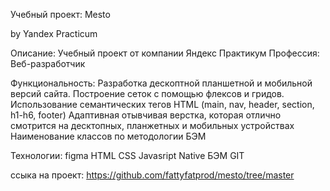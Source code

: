  Учебный проект: Mesto
 
 by Yandex Practicum

Описание: Учебный проект от компании Яндекс Практикум Профессия: Веб-разработчик

Функциональность: Разработка дескоптной планшетной и мобильной версий сайта.
Построение сеток с помощью флексов и гридов.
Использование семантических тегов HTML (main, nav, header, section, h1-h6, footer)
Адаптивная отывчивая верстка, которая отлично смотрится на десктопных, планжетных и мобильных устройствах
Наименование классов по методологии БЭМ 

Технологии:
figma
HTML
CSS 
Javasript Native
БЭМ 
GIT 

ссыка на проект: https://github.com/fattyfatprod/mesto/tree/master
